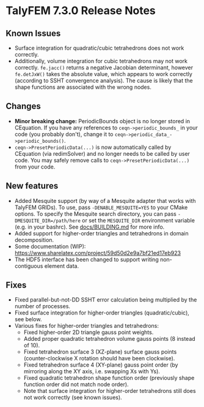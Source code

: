 # TalyFEM 7.3.0 Release Notes

## Known Issues

* Surface integration for quadratic/cubic tetrahedrons does not work correctly.
* Additionally, volume integration for cubic tetrahedrons may not work correctly. `fe.jacc()` returns a negative Jacobian determinant, however `fe.detJxW()` takes the absolute value, which appears to work correctly (according to SSHT convergence analysis). The cause is likely that the shape functions are associated with the wrong nodes.

## Changes
* **Minor breaking change:** PeriodicBounds object is no longer stored in CEquation. If you have any references to `ceqn->periodic_bounds_` in your code (you probably don't), change it to `ceqn->periodic_data_->periodic_bounds()`.
* `ceqn->PresetPeriodicData(...)` is now automatically called by CEquation (via redimSolver) and no longer needs to be called by user code. You may safely remove calls to `ceqn->PresetPeriodicData(...)` from your code.

## New features
* Added Mesquite support (by way of a Mesquite adapter that works with TalyFEM GRIDs). To use, pass `-DENABLE_MESQUITE=YES` to your CMake options. To specify the Mesquite search directory, you can pass `-DMESQUITE_DIR=/path/here` or set the `MESQUITE_DIR` environment variable (e.g. in your bashrc). See [docs/BUILDING.md](docs/BUILDING.md) for more info.
* Added support for higher-order triangles and tetrahedrons in domain decomposition.
* Some documentation (WIP): https://www.sharelatex.com/project/59d50d2e9a7bf21ed17eb923
* The HDF5 interface has been changed to support writing non-contiguous element data.

## Fixes 
* Fixed parallel-but-not-DD SSHT error calculation being multiplied by the number of processes.
* Fixed surface integration for higher-order triangles (quadratic/cubic), see below.
* Various fixes for higher-order triangles and tetrahedrons:
  - Fixed higher-order 2D triangle gauss point weights.
  - Added proper quadratic tetrahedron volume gauss points (8 instead of 10).
  - Fixed tetrahedron surface 3 (XZ-plane) surface gauss points (counter-clockwise X rotation should have been clockwise).
  - Fixed tetrahedron surface 4 (XY-plane) gauss point order (by mirroring along the XY axis, i.e. swapping Xs with Ys).
  - Fixed quadratic tetrahedron shape function order (previously shape function order did not match node order).
  - Note that surface integration for higher-order tetrahedrons still does not work correctly (see known issues).
